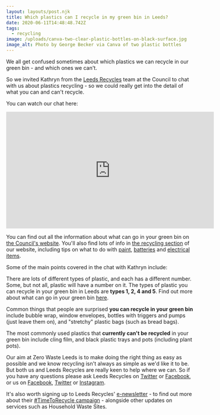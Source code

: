 ```yaml
---
layout: layouts/post.njk
title: Which plastics can I recycle in my green bin in Leeds?
date: 2020-06-11T14:48:48.742Z
tags:
  - recycling
image: /uploads/canva-two-clear-plastic-bottles-on-black-surface.jpg
image_alt: Photo by George Becker via Canva of two plastic bottles
---
```


We all get confused sometimes about which plastics we can recycle in our green bin - and which ones we can't.

So we invited Kathryn from the [Leeds Recycles](https://www.facebook.com/LeedsRecycles/) team at the Council to chat with us about plastics recycling - so we could really get into the detail of what you can and can't recycle.

You can watch our chat here:

<iframe src="https://www.facebook.com/plugins/video.php?href=https%3A%2F%2Fwww.facebook.com%2Fzerowasteleeds%2Fvideos%2F661714747718351%2F&show_text=0&width=560" width="560" height="315" style="border:none;overflow:hidden" scrolling="no" frameborder="0" allowTransparency="true" allowFullScreen="true"></iframe>

You can find out all the information about what can go in your green bin on [the Council's website](https://www.leeds.gov.uk/residents/bins-and-recycling/your-bins/green-recycling-bin). You'll also find lots of info in [the recycling section](https://www.zerowasteleeds.org.uk/tag/recycling/) of our website, including tips on what to do with [paint](https://www.zerowasteleeds.org.uk/tips/how-can-i-recycle-paint-in-leeds/), [batteries](https://www.zerowasteleeds.org.uk/tips/where-can-i-recycle-batteries-in-leeds/) and [electrical items](https://www.zerowasteleeds.org.uk/tips/how-do-i-recycle-electrical-items-in-leeds/).

Some of the main points covered in the chat with Kathryn include:

There are lots of different types of plastic, and each has a different number. Some, but not all, plastic will have a number on it. The types of plastic you can recycle in your green bin in Leeds are **types 1, 2, 4 and 5**. Find out more about what can go in your green bin [here](https://www.leeds.gov.uk/residents/bins-and-recycling/your-bins/green-recycling-bin).

Common things that people are surprised **you can recycle in your green bin** include bubble wrap, window envelopes, bottles with triggers and pumps (just leave them on), and "stretchy" plastic bags (such as bread bags).

The most commonly used plastics that **currently can't be recycled** in your green bin include cling film, and black plastic trays and pots (including plant pots).

Our aim at Zero Waste Leeds is to make doing the right thing as easy as possible and we know recycling isn't always as simple as we'd like it to be. But both us and Leeds Recycles are really keen to help where we can. So if you have any questions please ask Leeds Recycles on [Twitter](https://twitter.com/leedsrecycles) or [Facebook](https://www.facebook.com/LeedsRecycles/), or us on [Facebook](https://www.facebook.com/zerowasteleeds/), [Twitter](https://twitter.com/zerowasteleeds) or [Instagram](https://www.instagram.com/zerowasteleeds/).

It's also worth signing up to Leeds Recycles' [e-newsletter](https://public.govdelivery.com/accounts/UKLEEDS/subscriber/new?topic_id=UKLEEDS_3&utm_source=Twitter&utm_medium=social&utm_campaign=SocialSignIn) - to find out more about their [\#TimeToRecycle campaign](https://twitter.com/LeedsRecycles/status/1270718655643316224) - alongside other updates on services such as Household Waste Sites.
